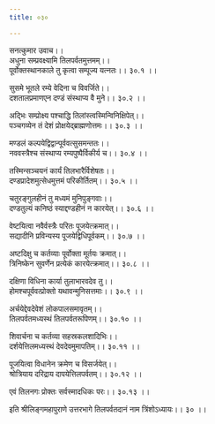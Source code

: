 ```yaml
---
title: ०३०

---
```

सनत्कुमार उवाच।।  
अधुना सम्प्रवक्ष्यामि तिलपर्वतमुत्तमम्।।  
पूर्वोक्तस्थानकाले तु कृत्वा सम्पूज्य यत्नतः।। ३०.१ ।।  
  
सुसमे भूतले रम्ये वेदिना च विवर्जिते।।  
दशतालप्रमाणएन दण्डं संस्थाप्य वै मुने।। ३०.२ ।।  
  
अद्भिः सम्प्रोक्ष्य पश्चाद्धि तिलांस्त्वस्मिन्विनिक्षिपेत्।।  
पञ्चगव्येन तं देशं प्रोक्षयेद्ब्राह्मणोत्तमः।। ३०.३ ।।  
  
मण्डलं कल्पयेद्विद्वान्पूर्ववत्सुसमन्ततः।।  
नववस्त्रैश्च संस्थाप्य रम्यपुष्पैर्विकीर्य च।। ३०.४ ।।  
  
तस्मिन्सञ्चयनं कार्यं तिलभारैर्विशेषतः।।  
दण्डप्रादेशमुत्सेधमुत्तमं परिकीर्तितम्।। ३०.५ ।।  
  
चतुरङ्गुलहीनं तु मध्यमं मुनिपुङ्गवाः।।  
दण्डतुल्यं कनिष्ठं स्याद्दण्डहीनं न कारयेत्।। ३०.६ ।।  
  
वेष्टयित्वा नवैर्वस्त्रैः परितः पूजयेत्क्रमात्।।  
सद्यादीनि प्रविन्यस्य पूजयेद्विधिपूर्वकम्।। ३०.७ ।।  
  
अष्टदिक्षु च कर्तव्याः पूर्वोक्ता मूर्तयः क्रमात्।।  
त्रिनिष्केन सुवर्णेन प्रत्येकं कारयेत्क्रमात्।। ३०.८ ।।  
  
दक्षिणा विधिना कार्या तुलाभारवदेव तु।।  
होमश्चपूर्ववत्प्रोक्तो यथावन्मुनिसत्तमाः।। ३०.९ ।।  
  
अर्चयेद्देवदेवेशं लोकपालसमावृतम्।।  
तिलपर्वतमध्यस्थं तिलपर्वतरूपिणम्।। ३०.१० ।।  
  
शिवार्चना च कर्तव्या सहस्रकलशादिभिः।।  
दर्शयेत्तिलमध्यस्थं देवदेवमुमापतिम्।। ३०.११ ।।  
  
पूजयित्वा विधानेन क्रमेण च विसर्जयेत्।।  
श्रोत्रियाय दरिद्राय दापयेत्तिलपर्वतम्।। ३०.१२ ।।  
  
एवं तिलनगः प्रोक्तः सर्वस्मादधिकः परः।। ३०.१३ ।।  
  
इति श्रीलिङ्गमहापुराणे उत्तरभागे तिलपर्वतदानं नाम त्रिंशोऽध्यायः।। ३० ।।